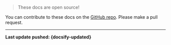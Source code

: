 > These docs are open source!

You can contribute to these docs on the [GitHub repo](https://github.com/baileyjm02/KoalaBoat-docs/). Please make a pull request.

----

**Last update pushed: {docsify-updated}**